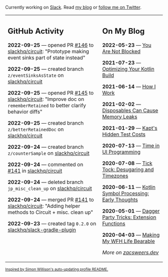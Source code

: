 Currently working on [Slack](https://slack.com/). Read [my blog](https://zacsweers.dev/) or [follow me on Twitter](https://twitter.com/ZacSweers).

<table><tr><td valign="top" width="60%">

## GitHub Activity
<!-- githubActivity starts -->
**2022-09-25** — opened PR [#146](https://github.com/slackhq/circuit/pull/146) to [slackhq/circuit](https://github.com/slackhq/circuit): "Prototype making event sinks part of state instead"

**2022-09-25** — created branch `z/eventSinksAsState` on [slackhq/circuit](https://github.com/slackhq/circuit)

**2022-09-25** — opened PR [#145](https://github.com/slackhq/circuit/pull/145) to [slackhq/circuit](https://github.com/slackhq/circuit): "Improve doc on `rememberRetained` to better clarify behavior diffs"

**2022-09-25** — created branch `z/betterRetainedDoc` on [slackhq/circuit](https://github.com/slackhq/circuit)

**2022-09-24** — created branch `z/counterSample` on [slackhq/circuit](https://github.com/slackhq/circuit)

**2022-09-24** — commented on [#141](https://github.com/slackhq/circuit/pull/141#issuecomment-1257108284) in [slackhq/circuit](https://github.com/slackhq/circuit)

**2022-09-24** — deleted branch `jp_misc_clean_up` on [slackhq/circuit](https://github.com/slackhq/circuit)

**2022-09-24** — merged PR [#141](https://github.com/slackhq/circuit/pull/141) to [slackhq/circuit](https://github.com/slackhq/circuit): "Adding helper methods to Circuit + misc. clean up"

**2022-09-23** — created tag `0.2.0` on [slackhq/slack-gradle-plugin](https://github.com/slackhq/slack-gradle-plugin)
<!-- githubActivity ends -->
</td><td valign="top" width="40%">

## On My Blog
<!-- blog starts -->
**2022-05-23** — [You Are Not Blocked](https://www.zacsweers.dev/you-are-not-blocked/)

**2021-07-23** — [Optimizing Your Kotlin Build](https://www.zacsweers.dev/optimizing-your-kotlin-build/)

**2021-06-14** — [How I Work](https://www.zacsweers.dev/how-i-work/)

**2021-02-02** — [Disposables Can Cause Memory Leaks](https://www.zacsweers.dev/disposables-can-cause-memory-leaks/)

**2021-01-29** — [Kapt's Hidden Test Costs](https://www.zacsweers.dev/kapts-hidden-test-costs/)

**2020-07-13** — [Time in UI Programming](https://www.zacsweers.dev/time-in-ui/)

**2020-07-08** — [Tick Tock: Desugaring and Timezones](https://www.zacsweers.dev/ticktock-desugaring-timezones/)

**2020-06-11** — [Kotlin Symbol Processing: Early Thoughts](https://www.zacsweers.dev/kotlin-symbol-processor-early-thoughts/)

**2020-05-01** — [Dagger Party Tricks: Extension Functions](https://www.zacsweers.dev/dagger-party-tricks-extension-functions/)

**2020-04-03** — [Making My WFH Life Bearable](https://www.zacsweers.dev/making-wfh-life-bearable/)
<!-- blog ends -->
_More on [zacsweers.dev](https://zacsweers.dev/)_
</td></tr></table>

<sub><a href="https://simonwillison.net/2020/Jul/10/self-updating-profile-readme/">Inspired by Simon Willison's auto-updating profile README.</a></sub>